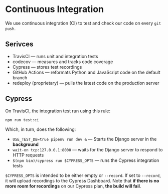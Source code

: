 Continuous Integration
======================

We use continuous integration (CI) to test and check our code on every
`git push`.


Serivces
--------

 - TravisCI — runs unit and integration tests
 - codecov — measures and tracks code coverage
 - Cypress — stores test recordings
 - GitHub Actions — reformats Python and JavaScript code on the default branch
 - redeploy (proprietary) — pulls the latest code on the production server


Cypress
-------

On TravisCI, the integration test run using this rule:

    npm run test:ci

Which, in turn, does the following:

 - `USE_TEST_DB=true pipenv run dev &` — Starts the Django server in the **background**
 - `wait-on tcp:127.0.0.1:8000` — waits for the Django server to respond to HTTP requests
 - `$(npm bin)/cypress run $CYPRESS_OPTS` — runs the Cypress integration
   tests

`$CYPRESS_OPTS` is intended to be either empty or `--record`. If set to
`--record`, it will upload recordings to the Cypress Dashboard. Note
that **if there is no more room for recordings** on our Cypress plan, **the
build will fail**.
